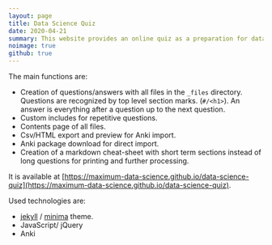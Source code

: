 ```yaml
---
layout: page
title: Data Science Quiz
date: 2020-04-21
summary: This website provides an online quiz as a preparation for data science interviews. The questions and answers can also be used with Anki, an open source spaced repetition software.
noimage: true
github: true
---
```


The main functions are:
- Creation of questions/answers with all files in the `_files` directory. Questions are recognized by top level section marks. (`#/<h1>`). An answer is everything after a question up to the next question.
- Custom includes for repetitive questions.
- Contents page of all files.
- Csv/HTML export and preview for Anki import.
- Anki package download for direct import.
- Creation of a markdown cheat-sheet with short term sections instead of long questions for printing and further processing.

It is available at [https://maximum-data-science.github.io/data-science-quiz](https://maximum-data-science.github.io/data-science-quiz).

Used technologies are:
- [jekyll](https://github.com/jekyll/jekyll) / [minima](https://github.com/jekyll/minima) theme.
- JavaScript/ jQuery
- Anki
